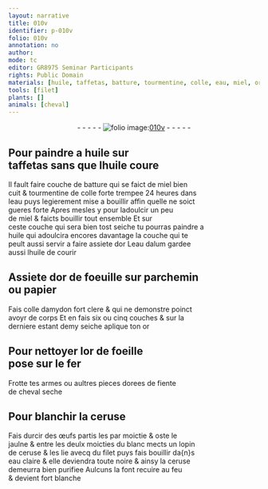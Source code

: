 ```yaml
---
layout: narrative
title: 010v
identifier: p-010v
folio: 010v
annotation: no
author:
mode: tc
editor: GR8975 Seminar Participants
rights: Public Domain
materials: [huile, taffetas, batture, tourmentine, colle, eau, miel, or, eau dalum, or de foeuille, parchemin, papier, colle damydon, or de foeille, fer, fiente de cheval seche, ceruse, œufs partis les par moictie & oste le jaulne & entre les deulx moicties du blanc, eau claire]
tools: [filet]
plants: []
animals: [cheval]
---
```


<div class="folio" align="center">- - - - - <a href="http://gallica.bnf.fr/ark:/12148/btv1b10500001g/f26.image" target="_blank"><img src="https://cu-mkp.github.io/2017-workshop-edition/assets/photo-icon.png" alt="folio image: " style="display:inline-block; margin-bottom:-3px;"/>010v</a> - - - - - </div>  
  

## Pour paindre a <span class="m">huile</span> sur<br/> <span class="m">taffetas</span> <span class="add">sans que l<span class="m">huile</span> coure</span>

 
Il fault faire couche de <span class="m">batture</span> qui se faict <span class="del">de miel bien<br/> cuit & <span class="m">tourmentine</span></span> de <span class="m">colle</span> forte trempee 24 <span class="ms">heures</span> dans<br/> l<span class="m">eau</span> puys legierement mise a bouillir affin quelle ne soict<br/> gueres forte Apres mesles y pour ladoulcir un peu<br/> de <span class="m">miel</span> & faicts bouillir tout ensemble Et sur<br/> ceste couche qui sera bien tost seiche tu pourras paindre a<br/> <span class="m">huile</span> qui adoulcira encores davantage la couche qui te<br/> peult aussi servir a faire assiete d<span class="m">or</span> L<span class="m">eau dalum</span> gardee<br/> aussi l<span class="m">huile</span> de courir
 
 
  

## Assiete d<span class="m">or de foeuille</span> sur <span class="m">parchemin</span><br/> ou <span class="m">papier</span>

 
Fais <span class="m">colle damydon</span> fort clere & qui ne demonstre poinct<br/> avoyr de corps Et en fais six ou cinq couches & sur la<br/> derniere estant demy seiche aplique ton <span class="m">or</span>
 
 
  

## Pour nettoyer l<span class="m">or de foeille</span> <br/> pose sur le <span class="m">fer</span>

 
Frotte tes armes ou aultres pieces dorees de <span class="m">fiente<br/> de <span class="al">cheval</span> seche</span>
 
 
  

## Pour blanchir la <span class="m">ceruse</span>

 
Fais durcir des <span class="m">œufs partis les par moictie & oste le<br/> jaulne & entre les deulx moicties du blanc</span> mects un lopin<br/> de <span class="m">ceruse</span> & les lie avecq du <span class="tl">filet</span> puys fais bouillir da{n}s<br/> <span class="m">eau claire</span> & elle deviendra toute noire & ainsy la <span class="m">ceruse</span><br/> demeurra bien purifiee Aulcuns la font recuire au feu<br/> & devient fort blanche
 
